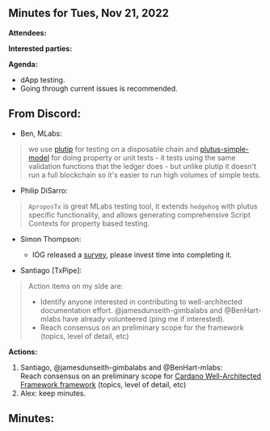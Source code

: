 ## Minutes for Tues, Nov 21, 2022

**Attendees:**

**Interested parties:**


**Agenda:** 
* dApp testing. 
* Going through current issues is recommended.


## From Discord:
- Ben, MLabs: 
>we use [plutip](https://github.com/mlabs-haskell/plutip) for testing on a disposable chain and [plutus-simple-model](https://github.com/mlabs-haskell/plutus-simple-model) for doing property or unit tests - it tests using the same validation functions that the ledger does - but unlike plutip it doesn't run a full blockchain so it's easier to run high volumes of simple tests.



- Philip DiSarro: 
>`AproposTx` is great MLabs testing tool, it extends `hedgehog` with plutus specific functionality, and allows generating comprehensive Script Contexts for property based testing.

- Simon Thompson:
  - IOG released a [survey](https://input-output.typeform.com/to/qQf29lv1),  please invest time into completing it. 

- Santiago [TxPipe]:

>Action items on my side are:
>- Identify anyone interested in contributing to well-architected documentation effort. @jamesdunseith-gimbalabs and @BenHart-mlabs have already volunteered (ping me if interested).
>- Reach consensus on an preliminary scope for the framework (topics, level of detail, etc)



**Actions:**
1. Santiago, @jamesdunseith-gimbalabs and @BenHart-mlabs: <br>
Reach consensus on an preliminary scope for [Cardano Well-Architected Framework framework](https://github.com/input-output-hk/Developer-Experience-working-group/issues/28) (topics, level of detail, etc)
2. Alex: keep minutes. 


## Minutes:
